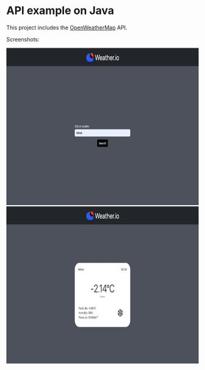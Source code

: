 # API example on Java
<p>This project includes the <a href="https://openweathermap.org">OpenWeatherMap</a> API.</p>
<p>Screenshots:</p>
<img src="github/Search.png" width="720" height="412" alt="Screenshot 1">
<img src="github/WeatherResults.png" width="720" height="412" alt="Screenshot 2">
